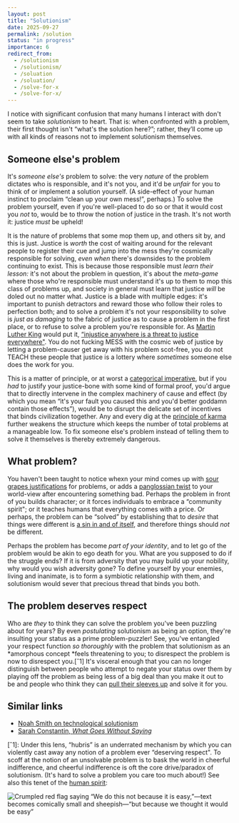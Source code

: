 ```yaml
---
layout: post
title: "Solutionism"
date: 2025-09-27
permalink: /solution
status: "in progress"
importance: 6
redirect_from:
  - /solutionism
  - /solutionism/
  - /soluation
  - /soluation/
  - /solve-for-x
  - /solve-for-x/
---
```


I notice with significant confusion that many humans I interact with don't seem to take *solutionism* to heart. That is: when confronted with a problem, their first thought isn't “what's the solution here?”; rather, they’ll come up with all kinds of reasons not to implement solutionism themselves.


## Someone else's problem


It's *someone else's* problem to solve: the very *nature* of the problem dictates who is responsible, and it's not you, and it'd be *unfair* for you to think of or implement a solution yourself. (A side-effect of your human instinct to proclaim “clean up your own mess!”, perhaps.) To solve the problem yourself, even if you're well-placed to do so or that it would cost you *not* to, would be to throw the notion of justice in the trash. It's not worth it: justice *must* be upheld!

It is the nature of problems that some mop them up, and others sit by, and this is just. Justice is *worth* the cost of waiting around for the relevant people to register their cue and jump into the mess they're cosmically responsible for solving, *even when* there's downsides to the problem continuing to exist. This is because those responsible must *learn their lesson:* it's not about the problem in question, it's about the *meta-game* where those who're responsible must understand it's up to them to mop this class of problems up, and society in general must learn that justice *will* be doled out no matter what. Justice is a blade with multiple edges: it's important to punish detractors and reward those who follow their roles to perfection both; and to solve a problem it's not your responsibility to solve is *just as damaging* to the fabric of justice as to cause a problem in the first place, or to refuse to solve a problem you're responsible for. As [Martin Luther King](https://en.wikipedia.org/wiki/Martin_Luther_King_Jr.) would put it, [“injustice anywhere is a threat to justice everywhere"](https://en.wikipedia.org/wiki/Letter_from_Birmingham_Jail). You do not fucking MESS with the cosmic web of justice by letting a problem-causer get away with his problem scot-free, you do not TEACH these people that justice is a lottery where *sometimes* someone else does the work for you.

This is a matter of principle, or at worst a [categorical imperative](https://en.wikipedia.org/wiki/Categorical_imperative), but if you *had* to justify your justice-bone with some kind of formal proof, you'd argue that to directly intervene in the complex machinery of cause and effect (by which you mean “it's your fault you caused this and you'd better goddamn contain those effects”), would be to disrupt the delicate set of incentives that binds civilization together. Any and every dig at the [principle of karma](https://en.wikipedia.org/wiki/Karma) further weakens the structure which keeps the number of total problems at a manageable low. To fix someone else's problem instead of telling them to solve it themselves is thereby extremely dangerous.


## What problem?


You haven't been taught to notice whexn your mind comes up with [sour grapes justifications](https://en.wikipedia.org/wiki/The_Fox_and_the_Grapes) for problems, or adds a [panglossian twist](https://en.wikipedia.org/wiki/Candide) to your world-view after encountering something bad. Perhaps the problem in front of you builds character; or it forces individuals to embrace a “community spirit"; or it teaches humans that everything comes with a price. Or perhaps, the problem can be “solved” by establishing that to *desire* that things were different is [a sin in and of itself](https://croissanthology.com/vanilla), and therefore things should *not* be different.

Perhaps the problem has become *part of your identity*, and to let go of the problem would be akin to ego death for you. What are you supposed to do if the struggle ends? If it is from adversity that you may build up your nobility, why would you wish adversity gone? To define yourself by your enemies, living and inanimate, is to form a symbiotic relationship with them, and solutionism would sever that precious thread that binds you both.


## The problem deserves respect


Who are *they* to think they can solve the problem you've been puzzling about for years? By even *postulating* solutionism as being an option, they're insulting your status as a prime problem-puzzler! See, you've entangled your respect function *so thoroughly* with the problem that solutionism as an *amorphous concept *feels threatening to you; to disrespect the problem is now to disrespect you.[ˆ1] It's visceral enough that you can no longer distinguish between people who attempt to negate your status over them by playing off the problem as being less of a big deal than you make it out to be and people who think they can [pull their sleeves up](croissanthology.com/vanilla) and solve it for you.


## Similar links

- [Noah Smith on technological solutionism](https://www.noahpinion.blog/p/tech-can-fix-most-of-our-problems)
- [Sarah Constantin, *What Goes Without Saying*](https://www.lesswrong.com/posts/sAcPTiN86fAMSA599/what-goes-without-saying)



[ˆ1]: Under this lens, “hubris” is an underrated mechanism by which you can violently cast away any notion of a problem ever “deserving respect". To scoff at the notion of an unsolvable problem is to bask the world in cheerful indifference, and cheerful indifference is oft the core drive/paradox of solutionism. (It's hard to solve a problem you care too much about!) See also this tenet of the [human spirit](https://croissanthology.com/courage):


![Crumpled red flag saying “We do this not because it is easy,”—text becomes comically small and sheepish—“but because we thought it would be easy”](https://imgur.com/o2iuWGn.png)
